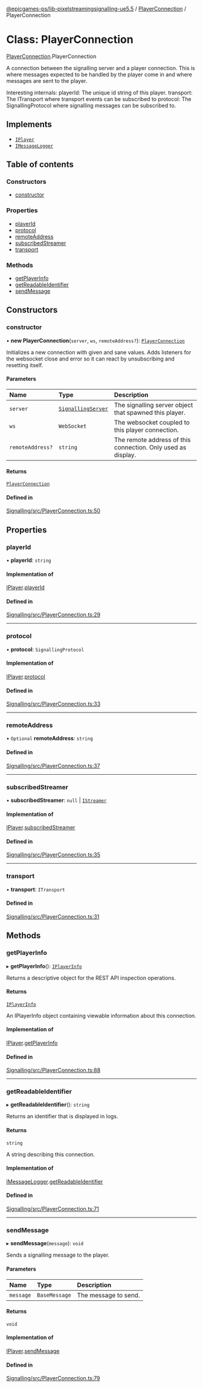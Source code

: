 [@epicgames-ps/lib-pixelstreamingsignalling-ue5.5](../README.md) / [PlayerConnection](../modules/PlayerConnection.md) / PlayerConnection

# Class: PlayerConnection

[PlayerConnection](../modules/PlayerConnection.md).PlayerConnection

A connection between the signalling server and a player connection.
This is where messages expected to be handled by the player come in
and where messages are sent to the player.

Interesting internals:
playerId: The unique id string of this player.
transport: The ITransport where transport events can be subscribed to
protocol: The SignallingProtocol where signalling messages can be
subscribed to.

## Implements

- [`IPlayer`](../interfaces/PlayerRegistry.IPlayer.md)
- [`IMessageLogger`](../interfaces/LoggingUtils.IMessageLogger.md)

## Table of contents

### Constructors

- [constructor](PlayerConnection.PlayerConnection.md#constructor)

### Properties

- [playerId](PlayerConnection.PlayerConnection.md#playerid)
- [protocol](PlayerConnection.PlayerConnection.md#protocol)
- [remoteAddress](PlayerConnection.PlayerConnection.md#remoteaddress)
- [subscribedStreamer](PlayerConnection.PlayerConnection.md#subscribedstreamer)
- [transport](PlayerConnection.PlayerConnection.md#transport)

### Methods

- [getPlayerInfo](PlayerConnection.PlayerConnection.md#getplayerinfo)
- [getReadableIdentifier](PlayerConnection.PlayerConnection.md#getreadableidentifier)
- [sendMessage](PlayerConnection.PlayerConnection.md#sendmessage)

## Constructors

### constructor

• **new PlayerConnection**(`server`, `ws`, `remoteAddress?`): [`PlayerConnection`](PlayerConnection.PlayerConnection.md)

Initializes a new connection with given and sane values. Adds listeners for the
websocket close and error so it can react by unsubscribing and resetting itself.

#### Parameters

| Name | Type | Description |
| :------ | :------ | :------ |
| `server` | [`SignallingServer`](SignallingServer.SignallingServer.md) | The signalling server object that spawned this player. |
| `ws` | `WebSocket` | The websocket coupled to this player connection. |
| `remoteAddress?` | `string` | The remote address of this connection. Only used as display. |

#### Returns

[`PlayerConnection`](PlayerConnection.PlayerConnection.md)

#### Defined in

[Signalling/src/PlayerConnection.ts:50](https://github.com/mcottontensor/PixelStreamingInfrastructure/blob/709d6fe/Signalling/src/PlayerConnection.ts#L50)

## Properties

### playerId

• **playerId**: `string`

#### Implementation of

[IPlayer](../interfaces/PlayerRegistry.IPlayer.md).[playerId](../interfaces/PlayerRegistry.IPlayer.md#playerid)

#### Defined in

[Signalling/src/PlayerConnection.ts:29](https://github.com/mcottontensor/PixelStreamingInfrastructure/blob/709d6fe/Signalling/src/PlayerConnection.ts#L29)

___

### protocol

• **protocol**: `SignallingProtocol`

#### Implementation of

[IPlayer](../interfaces/PlayerRegistry.IPlayer.md).[protocol](../interfaces/PlayerRegistry.IPlayer.md#protocol)

#### Defined in

[Signalling/src/PlayerConnection.ts:33](https://github.com/mcottontensor/PixelStreamingInfrastructure/blob/709d6fe/Signalling/src/PlayerConnection.ts#L33)

___

### remoteAddress

• `Optional` **remoteAddress**: `string`

#### Defined in

[Signalling/src/PlayerConnection.ts:37](https://github.com/mcottontensor/PixelStreamingInfrastructure/blob/709d6fe/Signalling/src/PlayerConnection.ts#L37)

___

### subscribedStreamer

• **subscribedStreamer**: ``null`` \| [`IStreamer`](../interfaces/StreamerRegistry.IStreamer.md)

#### Implementation of

[IPlayer](../interfaces/PlayerRegistry.IPlayer.md).[subscribedStreamer](../interfaces/PlayerRegistry.IPlayer.md#subscribedstreamer)

#### Defined in

[Signalling/src/PlayerConnection.ts:35](https://github.com/mcottontensor/PixelStreamingInfrastructure/blob/709d6fe/Signalling/src/PlayerConnection.ts#L35)

___

### transport

• **transport**: `ITransport`

#### Defined in

[Signalling/src/PlayerConnection.ts:31](https://github.com/mcottontensor/PixelStreamingInfrastructure/blob/709d6fe/Signalling/src/PlayerConnection.ts#L31)

## Methods

### getPlayerInfo

▸ **getPlayerInfo**(): [`IPlayerInfo`](../interfaces/PlayerRegistry.IPlayerInfo.md)

Returns a descriptive object for the REST API inspection operations.

#### Returns

[`IPlayerInfo`](../interfaces/PlayerRegistry.IPlayerInfo.md)

An IPlayerInfo object containing viewable information about this connection.

#### Implementation of

[IPlayer](../interfaces/PlayerRegistry.IPlayer.md).[getPlayerInfo](../interfaces/PlayerRegistry.IPlayer.md#getplayerinfo)

#### Defined in

[Signalling/src/PlayerConnection.ts:88](https://github.com/mcottontensor/PixelStreamingInfrastructure/blob/709d6fe/Signalling/src/PlayerConnection.ts#L88)

___

### getReadableIdentifier

▸ **getReadableIdentifier**(): `string`

Returns an identifier that is displayed in logs.

#### Returns

`string`

A string describing this connection.

#### Implementation of

[IMessageLogger](../interfaces/LoggingUtils.IMessageLogger.md).[getReadableIdentifier](../interfaces/LoggingUtils.IMessageLogger.md#getreadableidentifier)

#### Defined in

[Signalling/src/PlayerConnection.ts:71](https://github.com/mcottontensor/PixelStreamingInfrastructure/blob/709d6fe/Signalling/src/PlayerConnection.ts#L71)

___

### sendMessage

▸ **sendMessage**(`message`): `void`

Sends a signalling message to the player.

#### Parameters

| Name | Type | Description |
| :------ | :------ | :------ |
| `message` | `BaseMessage` | The message to send. |

#### Returns

`void`

#### Implementation of

[IPlayer](../interfaces/PlayerRegistry.IPlayer.md).[sendMessage](../interfaces/PlayerRegistry.IPlayer.md#sendmessage)

#### Defined in

[Signalling/src/PlayerConnection.ts:79](https://github.com/mcottontensor/PixelStreamingInfrastructure/blob/709d6fe/Signalling/src/PlayerConnection.ts#L79)
